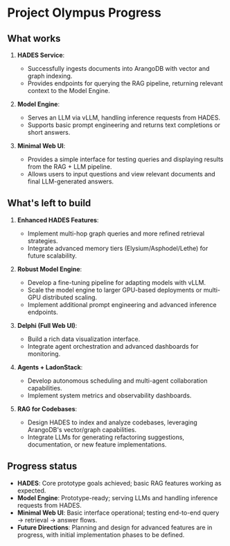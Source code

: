 # Project Olympus Progress

## What works
1. **HADES Service**:
   - Successfully ingests documents into ArangoDB with vector and graph indexing.
   - Provides endpoints for querying the RAG pipeline, returning relevant context to the Model Engine.

2. **Model Engine**:
   - Serves an LLM via vLLM, handling inference requests from HADES.
   - Supports basic prompt engineering and returns text completions or short answers.

3. **Minimal Web UI**:
   - Provides a simple interface for testing queries and displaying results from the RAG + LLM pipeline.
   - Allows users to input questions and view relevant documents and final LLM-generated answers.

## What's left to build
1. **Enhanced HADES Features**:
   - Implement multi-hop graph queries and more refined retrieval strategies.
   - Integrate advanced memory tiers (Elysium/Asphodel/Lethe) for future scalability.

2. **Robust Model Engine**:
   - Develop a fine-tuning pipeline for adapting models with vLLM.
   - Scale the model engine to larger GPU-based deployments or multi-GPU distributed scaling.
   - Implement additional prompt engineering and advanced inference endpoints.

3. **Delphi (Full Web UI)**:
   - Build a rich data visualization interface.
   - Integrate agent orchestration and advanced dashboards for monitoring.

4. **Agents + LadonStack**:
   - Develop autonomous scheduling and multi-agent collaboration capabilities.
   - Implement system metrics and observability dashboards.

5. **RAG for Codebases**:
   - Design HADES to index and analyze codebases, leveraging ArangoDB's vector/graph capabilities.
   - Integrate LLMs for generating refactoring suggestions, documentation, or new feature implementations.

## Progress status
- **HADES**: Core prototype goals achieved; basic RAG features working as expected.
- **Model Engine**: Prototype-ready; serving LLMs and handling inference requests from HADES.
- **Minimal Web UI**: Basic interface operational; testing end-to-end query → retrieval → answer flows.
- **Future Directions**: Planning and design for advanced features are in progress, with initial implementation phases to be defined.